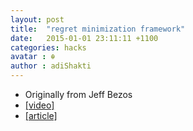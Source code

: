 ```yaml
---
layout: post
title:  "regret minimization framework"
date:   2015-01-01 23:11:11 +1100
categories: hacks
avatar : ☬ 
author : adiShakti
---
```


- Originally from Jeff Bezos
- [\[video\]](https://www.youtube.com/watch?v=-qPii5ACVYw)
- [\[article\]](https://alyjuma.medium.com/the-regret-minimization-framework-how-jeff-bezos-made-decisions-4d5a86deaf24)